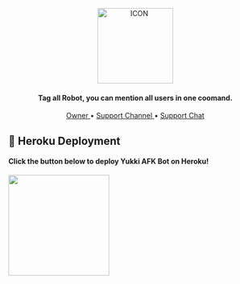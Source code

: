 <p align="center"><img src="https://telegra.ph/file/6a3f1f6e01bb6249a563e.jpg" alt="ICON" width="150" height="150"/></p>

<h4 align="center">
    Tag all Robot, you can mention all users in one coomand.
</h4>
<p align="center">
    <a href="https://t.me/hnyop"> Owner </a> •
    <a href="https://t.me/hnyrobo"> Support Channel </a> •
    <a href="https://t.me/chatroom_xd"> Support Chat </a> 
</p>

## 🚀 Heroku Deployment

<h4>Click the button below to deploy Yukki AFK Bot on Heroku!</h4>    
<a href="https://dashboard.heroku.com/new?template=https://github.com/HNYROBO/TAG-ALL"><img src="https://img.shields.io/badge/Deploy%20To%20Heroku-blueviolet?style=for-the-badge&logo=heroku" width="200""/></a>
